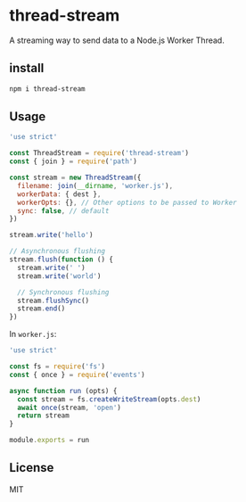 # thread-stream

A streaming way to send data to a Node.js Worker Thread.

## install

```sh
npm i thread-stream
```

## Usage

```js
'use strict'

const ThreadStream = require('thread-stream')
const { join } = require('path')

const stream = new ThreadStream({
  filename: join(__dirname, 'worker.js'),
  workerData: { dest },
  workerOpts: {}, // Other options to be passed to Worker
  sync: false, // default
})

stream.write('hello')

// Asynchronous flushing
stream.flush(function () {
  stream.write(' ')
  stream.write('world')

  // Synchronous flushing
  stream.flushSync()
  stream.end()
})
```

In `worker.js`:

```js
'use strict'

const fs = require('fs')
const { once } = require('events')

async function run (opts) {
  const stream = fs.createWriteStream(opts.dest)
  await once(stream, 'open')
  return stream
}

module.exports = run
```

## License

MIT
